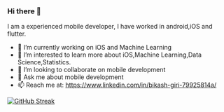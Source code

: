 ### Hi there 👋
I am a experienced mobile developer, I have worked in android,iOS and flutter.

- 🔭 I’m currently working on iOS and Machine Learning
- 🌱 I’m interested to learn more about  iOS,Machine Learning,Data Science,Statistics.
- 👯 I’m looking to collaborate on mobile development
- 💬 Ask me about mobile development
- 📫 Reach me at: https://www.linkedin.com/in/bikash-giri-79925814a/



[![GitHub Streak](https://github-readme-streak-stats.herokuapp.com?user=Bikash-Giri&theme=dracula)](https://git.io/streak-stats)








